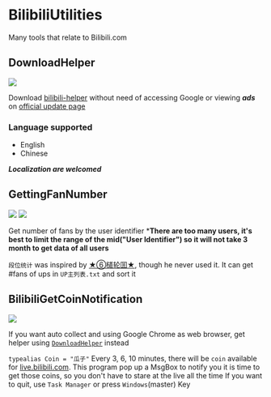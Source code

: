 # BilibiliUtilities
Many tools that relate to Bilibili.com

## DownloadHelper
![](https://img.shields.io/badge/language-Python3-blue.svg)

Download [bilibili-helper](https://github.com/zacyu/bilibili-helper) without need of accessing Google or viewing ***ads*** on [official update page](http://blackbili.nmzh.net/archives/bilibilihelper.html)

### Language supported
- English
- Chinese

***Localization are welcomed***

## GettingFanNumber
![](https://img.shields.io/badge/language-Python3-blue.svg) ![](https://img.shields.io/badge/dependencies-requests-blue.svg)

Get number of fans by the user identifier
***There are too many users, it's best to limit the range of the mid("User Identifier") so it will not take 3 month to get data of all users**

`段位统计` was inspired by [★⑥檤轮囬★](http://space.bilibili.com/295723/#!/index), though he never used it. It can get #fans of ups in `UP主列表.txt` and sort it

## BilibiliGetCoinNotification
![](https://img.shields.io/badge/language-Visual%20Basic-7D43AF.svg)

If you want auto collect and using Google Chrome as web browser, get helper using [`DownloadHelper`](https://github.com/WWITDC/BilibiliUtilities/blob/master/DownloadHelper/HelperDownloader.py) instead

`typealias Coin = "瓜子"`
Every 3, 6, 10 minutes, there will be `coin` available for [live.bilibili.com](live.bilibili.com).
This program pop up a MsgBox to notify you it is time to get those coins, so you don't have to stare at the live all the time
If you want to quit, use `Task Manager` or press `Windows`(master) Key

